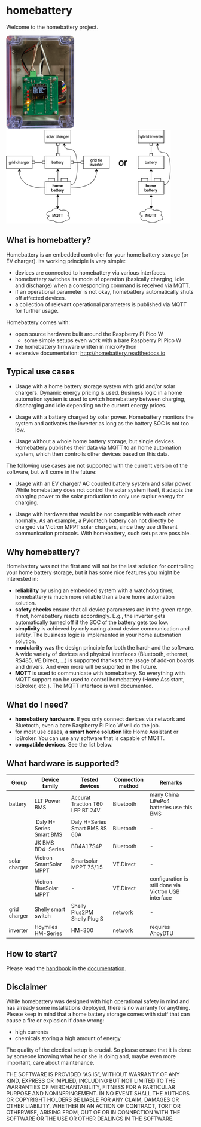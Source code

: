 # homebattery

Welcome to the homebattery project.

<img src="docs/images/whole_box.png" alt="homebattery" height="250"/>
<img src="docs/images/system_overview.png" alt="homebattery" height="250"/>

## What is homebattery?

Homebattery is an embedded controller for your home battery storage (or EV charger). Its working principle is very simple:

* devices are connected to homebattery via various interfaces.
* homebattery switches its mode of operation (basically charging, idle and discharge) when a corresponding command is received via MQTT.
* if an operational parameter is not okay, homebattery automatically shuts off affected devices.
* a collection of relevant operational parameters is published via MQTT for further usage.

Homebattery comes with:

* open source hardware built around the Raspberry Pi Pico W 
  * some simple setups even work with a bare Raspberry Pi Pico W
* the homebattery firmware written in microPython
* extensive documentation: http://homebattery.readthedocs.io

## Typical use cases

* Usage with a home battery storage system with grid and/or solar chargers. Dynamic energy pricing is used. Business logic in a home automation system is used to switch homebattery between charging, discharging and idle depending on the current energy prices.

* Usage with a battery charged by solar power. Homebattery monitors the system and activates the inverter as long as the battery SOC is not too low.

* Usage without a whole home battery storage, but single devices. Homebattery publishes their data via MQTT to an home automation system, which then controlls other devices based on this data.

The following use cases are not supported with the current version of the software, but will come in the future:

* Usage with an EV charger/ AC coupled battery system and solar power. While homebattery does not control the solar system itself, it adapts the charging power to the solar production to only use suplur energy for charging.

* Usage with hardware that would be not compatible with each other normally. As an example, a Pylontech battery can not directly be charged via Victron MPPT solar chargers, since they use different communication protocols. With homebattery, such setups are possible.

## Why homebattery?

Homebattery was not the first and will not be the last solution for controlling your home battery storage, but it has some nice features you might be interested in:

* **reliability** by using an embedded system with a watchdog timer, homebattery is much more reliable than a bare home automation solution.
* **safety checks** ensure that all device parameters are in the green range. If not, homebattery reacts accordingly. E.g., the inverter gets automatically turned off if the SOC of the battery gets too low.
* **simplicity** is achieved by only caring about device communication and safety. The business logic is implemented in your home automation solution.
* **modularity** was the design principle for both the hard- and the software. A wide variety of devices and physical interfaces (Bluetooth, ethernet, RS485, VE.Direct, ...) is supported thanks to the usage of add-on boards and drivers. And even more will be suported in the future.
* **MQTT** is used to communicate with homebattery. So everything with MQTT support can be used to control homebattery (Home Assistant, ioBroker, etc.). The MQTT interface is well documented.

## What do I need?

* **homebattery hardware**. If you only connect devices via network and Bluetooth, even a bare Raspberry Pi Pico W will do the job.
* for most use cases, **a smart home solution** like Home Assistant or ioBroker. You can use any software that is capable of MQTT.
* **compatible devices**. See the list below.

## What hardware is supported?

| Group | Device family | Tested devices | Connection method | Remarks |
| - | - | - | - | - |
| battery | LLT Power BMS | Accurat Traction T60 LFP BT 24V | Bluetooth         | many China LiFePo4 batteries use this BMS |
| | Daly H-Series Smart BMS | Daly H-Series Smart BMS 8S 60A | Bluetooth | - |
| | JK BMS BD4-Series | BD4A17S4P | Bluetooth | - |
| solar charger | Victron SmartSolar MPPT | Smartsolar MPPT 75/15 | VE.Direct | - |
| | Victron BlueSolar MPPT | - | VE.Direct | configuration is still done via Victron USB interface |
| grid charger | Shelly smart switch | Shelly Plus2PM<br>Shelly Plug S | network | - |
| inverter | Hoymiles HM-Series | HM-300 | network | requires AhoyDTU |

## How to start?

Please read the [handbook](https://homebattery.readthedocs.io/en/latest/handbook/index_handbook.html#)  in the [documentation](https://homebattery.readthedocs.io/en/latest/).

## Disclaimer

While homebattery was designed with high operational safety in mind and has already some installations deployed, there is no warranty for anything.
Please keep in mind that a home battery storage comes with stuff that can cause a fire or explosion if done wrong:
* high currents
* chemicals storing a high amount of energy

The quality of the electical setup is crucial. So please ensure that it is done by someone knowing what he or she is doing and, maybe even more important, care about maintenance.

THE SOFTWARE IS PROVIDED “AS IS”, WITHOUT WARRANTY OF ANY KIND, EXPRESS OR IMPLIED, INCLUDING BUT NOT LIMITED TO THE WARRANTIES OF MERCHANTABILITY, FITNESS FOR A PARTICULAR PURPOSE AND NONINFRINGEMENT. IN NO EVENT SHALL THE AUTHORS OR COPYRIGHT HOLDERS BE LIABLE FOR ANY CLAIM, DAMAGES OR OTHER LIABILITY, WHETHER IN AN ACTION OF CONTRACT, TORT OR OTHERWISE, ARISING FROM, OUT OF OR IN CONNECTION WITH THE SOFTWARE OR THE USE OR OTHER DEALINGS IN THE SOFTWARE.
